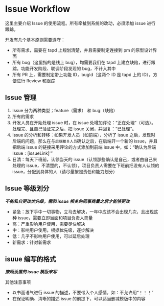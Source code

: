 # Issue Workflow

这里主要介绍 Issue 的使用流程。所有牵扯到系统的改动，必须添加 issue 进行跟踪。

开发有几个基本原则需要遵守：

- 所有需求，需要在 tapd 上规划清楚，并且需要制定连接到 pm 的原型设计界面
- 所有 bug（这里指的是线上 bug），均需要我们在 tapd 上建立缺陷，进行跟踪。功能开发阶段、联调阶段发现的 bug，不计入其中
- 所有 PR 上，需要制定带上功能 ID，bugId（这两个 ID 是 tapd 上的 ID），方便进行 Review 和跟踪

## Issue 管理

1. Issue 分为两种类型；feature（需求） 和 bug（缺陷）
2. 所有的需求
3. 开发人员在开始处理 issue 时，在 issue 处增加评论：“正在处理”（可选）。处理完、且自己验证完之后，把 issue 关闭，并回复：“已处理”。
4. Issue 的分析和转移：如果开发人员（如前端），分析了 issue 之后，发现时后端的问题，那么在与`后端相关人员`确认之后，在后端开一个新的 issue，并且把后端 issue 的链接采用评论的方式添加到前端 issue 中，如：“确认为后端 Issue：[issueLink]'”
5. 日清：每天下班前，认领当天的 issue（认领那些确认是自己，或者由自己来处理的 issue，不清楚的，不认领），项目负责人需要在下班前把没有人认领的 issue，分配到具体的人（请尽量按照责任和能力划分）

## Issue 等级划分

**_不能私自更改优先级，需和 issue 相关的同事商量之后才能够更改_**

- 紧急：放下手中一切事物，立马去解决，一年中应该不会出现几次，且出现这种 issue，需要立即当面和项目负责人商量
- 高：严重影响用户使用，需要尽快解决
- 中：影响用户使用，根据优先级，逐步解决
- 低：几乎不影响用户使用，可以延后处理
- 新需求：针对新需求

## isuue 编写的格式

**_按照设置的 issue 模版来写_**

其他注意事项

- 以书面语气进行 issue 的描述，不要带入个人感情，如：不允许用“！！！”
- 在保证明确、清晰的描述 issue 的前提下，可以适当删减模版中的内容
